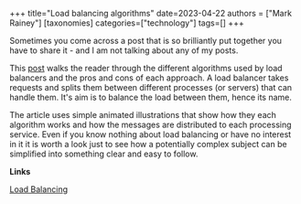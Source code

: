 +++
title="Load balancing algorithms"
date=2023-04-22
authors = ["Mark Rainey"]
[taxonomies]
categories=["technology"]
tags=[]
+++

Sometimes you come across a post that is so brilliantly put together you have to share it - and I am not talking about any of my posts. 

This [post](https://samwho.dev/load-balancing/) walks the reader through the different algorithms used by load balancers and the pros and cons of each approach. A load balancer takes requests and splits them between different processes (or servers) that can handle them. It's aim is to balance the load between them, hence its name.

<!-- more -->

The article uses simple animated illustrations that show how they each algorithm works and how the messages are distributed to each processing service. Even if you know nothing about load balancing or have no interest in it it is worth a look just to see how a potentially complex subject can be simplified into something clear and easy to follow.

__Links__

[Load Balancing](https://samwho.dev/load-balancing)
